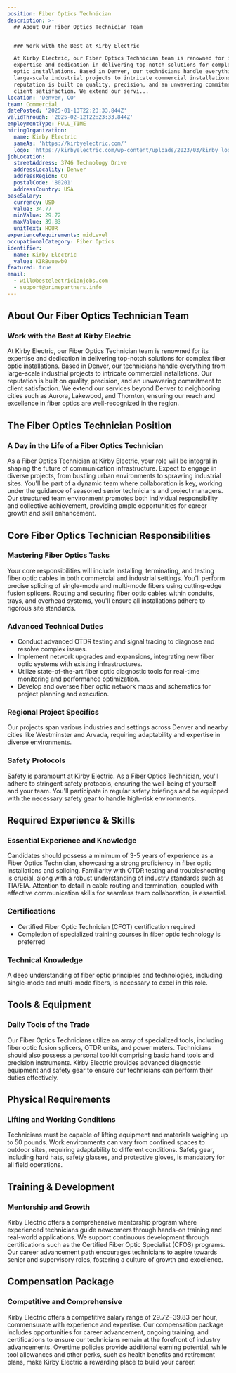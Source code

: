 ```yaml
---
position: Fiber Optics Technician
description: >-
  ## About Our Fiber Optics Technician Team


  ### Work with the Best at Kirby Electric

  At Kirby Electric, our Fiber Optics Technician team is renowned for its
  expertise and dedication in delivering top-notch solutions for complex fiber
  optic installations. Based in Denver, our technicians handle everything from
  large-scale industrial projects to intricate commercial installations. Our
  reputation is built on quality, precision, and an unwavering commitment to
  client satisfaction. We extend our servi...
location: 'Denver, CO'
team: Commercial
datePosted: '2025-01-13T22:23:33.844Z'
validThrough: '2025-02-12T22:23:33.844Z'
employmentType: FULL_TIME
hiringOrganization:
  name: Kirby Electric
  sameAs: 'https://kirbyelectric.com/'
  logo: 'https://kirbyelectric.com/wp-content/uploads/2023/03/kirby_logo.png'
jobLocation:
  streetAddress: 3746 Technology Drive
  addressLocality: Denver
  addressRegion: CO
  postalCode: '80201'
  addressCountry: USA
baseSalary:
  currency: USD
  value: 34.77
  minValue: 29.72
  maxValue: 39.83
  unitText: HOUR
experienceRequirements: midLevel
occupationalCategory: Fiber Optics
identifier:
  name: Kirby Electric
  value: KIRBuuewb0
featured: true
email:
  - will@bestelectricianjobs.com
  - support@primepartners.info
---
```




## About Our Fiber Optics Technician Team

### Work with the Best at Kirby Electric
At Kirby Electric, our Fiber Optics Technician team is renowned for its expertise and dedication in delivering top-notch solutions for complex fiber optic installations. Based in Denver, our technicians handle everything from large-scale industrial projects to intricate commercial installations. Our reputation is built on quality, precision, and an unwavering commitment to client satisfaction. We extend our services beyond Denver to neighboring cities such as Aurora, Lakewood, and Thornton, ensuring our reach and excellence in fiber optics are well-recognized in the region.

## The Fiber Optics Technician Position

### A Day in the Life of a Fiber Optics Technician
As a Fiber Optics Technician at Kirby Electric, your role will be integral in shaping the future of communication infrastructure. Expect to engage in diverse projects, from bustling urban environments to sprawling industrial sites. You'll be part of a dynamic team where collaboration is key, working under the guidance of seasoned senior technicians and project managers. Our structured team environment promotes both individual responsibility and collective achievement, providing ample opportunities for career growth and skill enhancement.

## Core Fiber Optics Technician Responsibilities

### Mastering Fiber Optics Tasks
Your core responsibilities will include installing, terminating, and testing fiber optic cables in both commercial and industrial settings. You'll perform precise splicing of single-mode and multi-mode fibers using cutting-edge fusion splicers. Routing and securing fiber optic cables within conduits, trays, and overhead systems, you'll ensure all installations adhere to rigorous site standards.

### Advanced Technical Duties
- Conduct advanced OTDR testing and signal tracing to diagnose and resolve complex issues.
- Implement network upgrades and expansions, integrating new fiber optic systems with existing infrastructures.
- Utilize state-of-the-art fiber optic diagnostic tools for real-time monitoring and performance optimization.
- Develop and oversee fiber optic network maps and schematics for project planning and execution.

### Regional Project Specifics
Our projects span various industries and settings across Denver and nearby cities like Westminster and Arvada, requiring adaptability and expertise in diverse environments.

### Safety Protocols
Safety is paramount at Kirby Electric. As a Fiber Optics Technician, you'll adhere to stringent safety protocols, ensuring the well-being of yourself and your team. You'll participate in regular safety briefings and be equipped with the necessary safety gear to handle high-risk environments.

## Required Experience & Skills

### Essential Experience and Knowledge
Candidates should possess a minimum of 3-5 years of experience as a Fiber Optics Technician, showcasing a strong proficiency in fiber optic installations and splicing. Familiarity with OTDR testing and troubleshooting is crucial, along with a robust understanding of industry standards such as TIA/EIA. Attention to detail in cable routing and termination, coupled with effective communication skills for seamless team collaboration, is essential.

### Certifications
- Certified Fiber Optic Technician (CFOT) certification required
- Completion of specialized training courses in fiber optic technology is preferred

### Technical Knowledge
A deep understanding of fiber optic principles and technologies, including single-mode and multi-mode fibers, is necessary to excel in this role.

## Tools & Equipment

### Daily Tools of the Trade
Our Fiber Optics Technicians utilize an array of specialized tools, including fiber optic fusion splicers, OTDR units, and power meters. Technicians should also possess a personal toolkit comprising basic hand tools and precision instruments. Kirby Electric provides advanced diagnostic equipment and safety gear to ensure our technicians can perform their duties effectively.

## Physical Requirements

### Lifting and Working Conditions
Technicians must be capable of lifting equipment and materials weighing up to 50 pounds. Work environments can vary from confined spaces to outdoor sites, requiring adaptability to different conditions. Safety gear, including hard hats, safety glasses, and protective gloves, is mandatory for all field operations.

## Training & Development

### Mentorship and Growth
Kirby Electric offers a comprehensive mentorship program where experienced technicians guide newcomers through hands-on training and real-world applications. We support continuous development through certifications such as the Certified Fiber Optic Specialist (CFOS) programs. Our career advancement path encourages technicians to aspire towards senior and supervisory roles, fostering a culture of growth and excellence.

## Compensation Package

### Competitive and Comprehensive
Kirby Electric offers a competitive salary range of $29.72-$39.83 per hour, commensurate with experience and expertise. Our compensation package includes opportunities for career advancement, ongoing training, and certifications to ensure our technicians remain at the forefront of industry advancements. Overtime policies provide additional earning potential, while tool allowances and other perks, such as health benefits and retirement plans, make Kirby Electric a rewarding place to build your career.